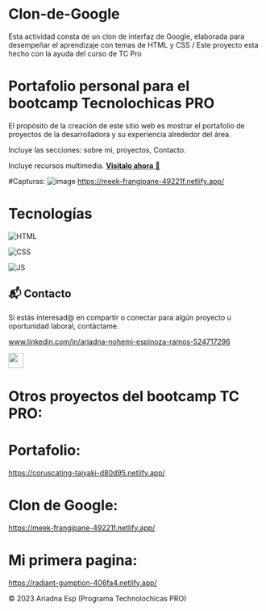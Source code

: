 # Clon-de-Google
Esta actividad consta de un clon de interfaz de Google, elaborada para desempeñar el aprendizaje con temas de HTML y CSS / Este proyecto esta hecho con la ayuda del curso de TC Pro 

# Portafolio personal para el bootcamp Tecnolochicas PRO

El propósito de la creación de este sitio web es mostrar el portafolio de proyectos de la desarrolladora y su experiencia alrededor del área.

Incluye las secciones: sobre mí, proyectos, Contacto.

Incluye recursos multimedia.
<a href="[https://jovial-zuccutto-f60209.netlify.app/](https://coruscating-taiyaki-d80d95.netlify.app/)" target="_blank">**Visitalo ahora** 🚀</a>

#Capturas: ![image](https://github.com/Ariadna-Espinoza/Clon-de-Google/assets/147883967/7e4e4bec-69d7-4b29-9642-fbc9ef8ea096) https://meek-frangipane-49221f.netlify.app/


# Tecnologías

![HTML](https://img.shields.io/badge/html5%20-%23E34F26.svg?&style=for-the-badge&logo=html5&logoColor=white)

![CSS](https://img.shields.io/badge/css3%20-%231572B6.svg?&style=for-the-badge&logo=css3&logoColor=white)

![JS](https://img.shields.io/badge/javascript%20-%23323330.svg?&style=for-the-badge&logo=javascript&logoColor=%23F7DF1E)

## 📬 Contacto

Si estás interesad@ en compartir o conectar para algún proyecto u oportunidad laboral, contáctame.

www.linkedin.com/in/ariadna-nohemi-espinoza-ramos-524717296

<a href="https://www.linkedin.com/in/ariadna-nohemi-espinoza-ramos-524717296/"><img src="[https://www.felberpr.com/wp-content/uploads/linkedin-logo.png](https://media.licdn.com/dms/image/D4E03AQFSSn3BbK_ZEA/profile-displayphoto-shrink_200_200/0/1697306437779?e=1703116800&v=beta&t=8MUvQLPy-Z4TgY8Nr8hOmWBaD_ufLkfVFDUdjP5yE5k)https://media.licdn.com/dms/image/D4E03AQFSSn3BbK_ZEA/profile-displayphoto-shrink_200_200/0/1697306437779?e=1703116800&v=beta&t=8MUvQLPy-Z4TgY8Nr8hOmWBaD_ufLkfVFDUdjP5yE5k" width="30"></img></a>

# Otros proyectos del bootcamp TC PRO:

# Portafolio: 
https://coruscating-taiyaki-d80d95.netlify.app/

# Clon de Google: 
https://meek-frangipane-49221f.netlify.app/

# Mi primera pagina:
https://radiant-gumption-406fa4.netlify.app/

© 2023 Ariadna Esp (Programa Technolochicas PRO)
